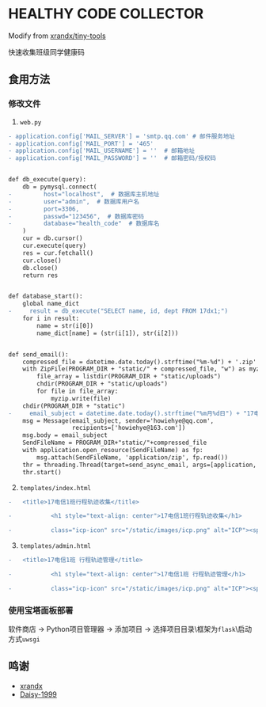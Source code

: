 # HEALTHY CODE COLLECTOR

Modify from [xrandx/tiny-tools](https://github.com/xrandx/tiny-tools)

快速收集班级同学健康码

## 食用方法

### 修改文件

1. `web.py`

``` diff
- application.config['MAIL_SERVER'] = 'smtp.qq.com' # 邮件服务地址
- application.config['MAIL_PORT'] = '465'
- application.config['MAIL_USERNAME'] = ''  # 邮箱地址
- application.config['MAIL_PASSWORD'] = ''  # 邮箱密码/授权码


def db_execute(query):
    db = pymysql.connect(
-         host="localhost",  # 数据库主机地址
-         user="admin",  # 数据库用户名
-         port=3306,
-         passwd="123456",  # 数据库密码
-         database="health_code"  # 数据库名
    )
    cur = db.cursor()
    cur.execute(query)
    res = cur.fetchall()
    cur.close()
    db.close()
    return res


def database_start():
    global name_dict
-     result = db_execute("SELECT name, id, dept FROM 17dx1;")
    for i in result:
        name = str(i[0])
        name_dict[name] = (str(i[1]), str(i[2]))


def send_email():
    compressed_file = datetime.date.today().strftime("%m-%d") + '.zip'
    with ZipFile(PROGRAM_DIR + "static/" + compressed_file, "w") as myzip:
        file_array = listdir(PROGRAM_DIR + "static/uploads")
        chdir(PROGRAM_DIR + "static/uploads")
        for file in file_array:
            myzip.write(file)
    chdir(PROGRAM_DIR + "static")
-     email_subject = datetime.date.today().strftime("%m月%d日") + "17电信1班 行程轨迹"
    msg = Message(email_subject, sender='howiehye@qq.com',
                  recipients=['howiehye@163.com'])
    msg.body = email_subject
    SendFileName = PROGRAM_DIR+"static/"+compressed_file
    with application.open_resource(SendFileName) as fp:
        msg.attach(SendFileName, 'application/zip', fp.read())
    thr = threading.Thread(target=send_async_email, args=[application, msg])
    thr.start()
```

2. `templates/index.html`

``` diff
-   <title>17电信1班行程轨迹收集</title>

-           <h1 style="text-align: center">17电信1班行程轨迹收集</h1>

-           class="icp-icon" src="/static/images/icp.png" alt="ICP"><span>苏ICP备20045438号-1</span></a>
```

3. `templates/admin.html`

``` diff
-   <title>17电信1班 行程轨迹管理</title>

-           <h1 style="text-align: center">17电信1班 行程轨迹管理</h1>

-           class="icp-icon" src="/static/images/icp.png" alt="ICP"><span>苏ICP备20045438号-1</span></a>
```

### 使用宝塔面板部署

软件商店 -> Python项目管理器 -> 添加项目 -> 选择项目目录\框架为`flask`\启动方式`uwsgi`

## 鸣谢

- [xrandx](https://github.com/xrandx)
- [Daisy-1999](https://github.com/Daisy-1999)